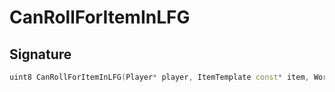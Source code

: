 # CanRollForItemInLFG

## Signature

```cpp
uint8 CanRollForItemInLFG(Player* player, ItemTemplate const* item, WorldObject const* lootedObject)
```
